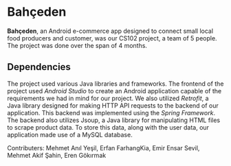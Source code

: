 # Bahçeden

**Bahçeden**, an Android e-commerce app designed to connect small local food producers and customer, was our CS102 project, a team of 5 people. The project was done over the span of 4 months.

## Dependencies

The project used various Java libraries and frameworks. The frontend of the project used *Android Studio* to create an Android application capable of the requirements we had in mind for our project. We also utilized *Retrofit*, a Java library designed for making HTTP API requests to the backend of our application. This backend was implemented using the *Spring Framework*. The backend also utilizes Jsoup, a Java library for manipulating HTML files to scrape product data. To store this data, along with the user data, our application made use of a MySQL database.


Contributers: Mehmet Anıl Yeşil, Erfan FarhangKia, Emir Ensar Sevil, Mehmet Akif Şahin, Eren Gökırmak
